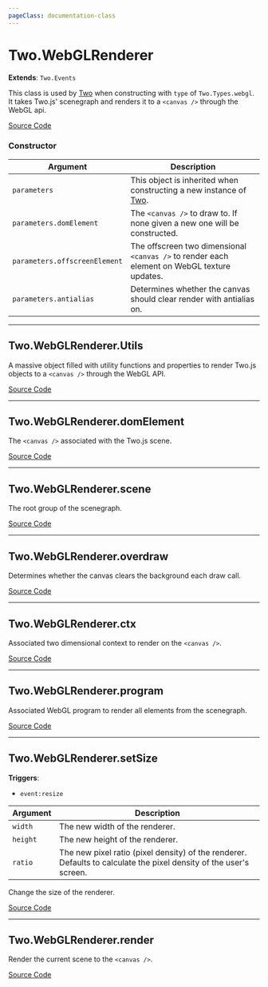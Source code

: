 ```yaml
---
pageClass: documentation-class
---
```


# Two.WebGLRenderer


<div class="extends">

__Extends__: `Two.Events`

</div>


This class is used by [Two](/documentation/) when constructing with `type` of `Two.Types.webgl`. It takes Two.js' scenegraph and renders it to a `<canvas />` through the WebGL api.


<div class="meta">

  [Source Code](https://github.com/jonobr1/two.js/blob/dev/src/renderers/webgl.js#L1109)

</div>



### Constructor


| Argument | Description |
| ---- | ----------- |
|  `parameters`  | This object is inherited when constructing a new instance of [Two](/documentation/). |
|  `parameters.domElement`  | The `<canvas />` to draw to. If none given a new one will be constructed. |
|  `parameters.offscreenElement`  | The offscreen two dimensional `<canvas />` to render each element on WebGL texture updates. |
|  `parameters.antialias`  | Determines whether the canvas should clear render with antialias on. |



---

<div class="static member ">

## Two.WebGLRenderer.Utils








<div class="properties">

A massive object filled with utility functions and properties to render Two.js objects to a `<canvas />` through the WebGL API.

</div>








<div class="meta">

  [Source Code](https://github.com/jonobr1/two.js/blob/dev/src/renderers/webgl.js#L1228)

</div>






</div>



---

<div class="instance member ">

## Two.WebGLRenderer.domElement








<div class="properties">

The `<canvas />` associated with the Two.js scene.

</div>








<div class="meta">

  [Source Code](https://github.com/jonobr1/two.js/blob/dev/src/renderers/webgl.js#L1124)

</div>






</div>



---

<div class="instance member ">

## Two.WebGLRenderer.scene








<div class="properties">

The root group of the scenegraph.

</div>








<div class="meta">

  [Source Code](https://github.com/jonobr1/two.js/blob/dev/src/renderers/webgl.js#L1135)

</div>






</div>



---

<div class="instance member ">

## Two.WebGLRenderer.overdraw








<div class="properties">

Determines whether the canvas clears the background each draw call.

</div>








<div class="meta">

  [Source Code](https://github.com/jonobr1/two.js/blob/dev/src/renderers/webgl.js#L1161)

</div>






</div>



---

<div class="instance member ">

## Two.WebGLRenderer.ctx








<div class="properties">

Associated two dimensional context to render on the `<canvas />`.

</div>








<div class="meta">

  [Source Code](https://github.com/jonobr1/two.js/blob/dev/src/renderers/webgl.js#L1168)

</div>






</div>



---

<div class="instance member ">

## Two.WebGLRenderer.program








<div class="properties">

Associated WebGL program to render all elements from the scenegraph.

</div>








<div class="meta">

  [Source Code](https://github.com/jonobr1/two.js/blob/dev/src/renderers/webgl.js#L1186)

</div>






</div>



---

<div class="instance function ">

## Two.WebGLRenderer.setSize






<div class="fires">

__Triggers__:

+ `event:resize`

</div>





<div class="params">

| Argument | Description |
| ---- | ----------- |
|  `width`  | The new width of the renderer. |
|  `height`  | The new height of the renderer. |
|  `ratio`  | The new pixel ratio (pixel density) of the renderer. Defaults to calculate the pixel density of the user's screen. |
</div>




<div class="description">

Change the size of the renderer.

</div>



<div class="meta">

  [Source Code](https://github.com/jonobr1/two.js/blob/dev/src/renderers/webgl.js#L1240)

</div>






</div>



---

<div class="instance function ">

## Two.WebGLRenderer.render













<div class="description">

Render the current scene to the `<canvas />`.

</div>



<div class="meta">

  [Source Code](https://github.com/jonobr1/two.js/blob/dev/src/renderers/webgl.js#L1281)

</div>






</div>


